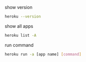 show version
```bash
heroku --version
```
show all apps
```bash
heroku list -A
```
run command
```bash
heroku run -a [app name] [command]
```
